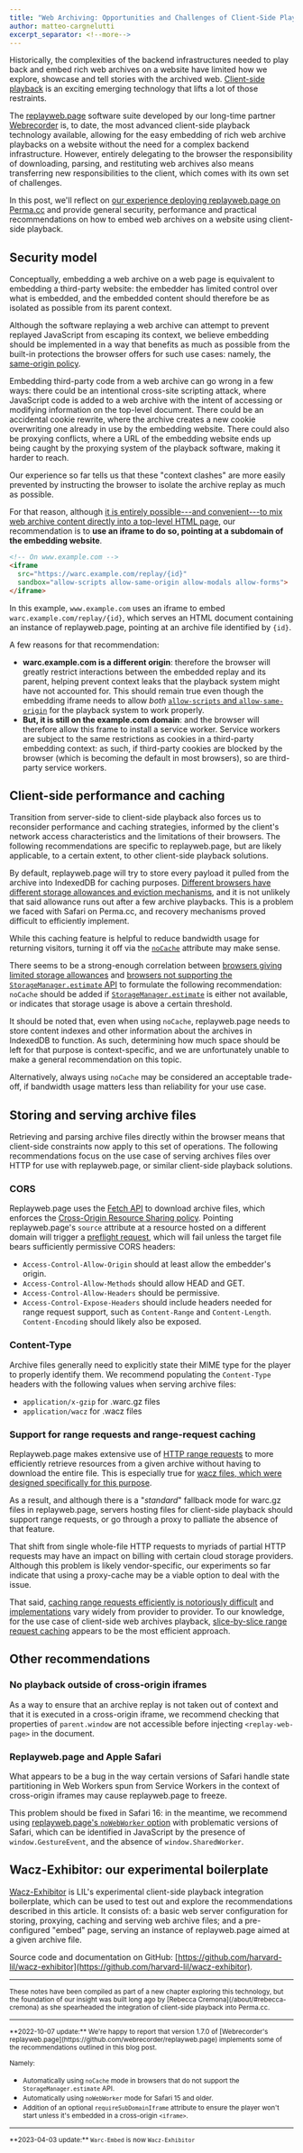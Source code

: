 ```yaml
---
title: "Web Archiving: Opportunities and Challenges of Client-Side Playback"
author: matteo-cargnelutti
excerpt_separator: <!--more-->
---
```

Historically, the complexities of the backend infrastructures needed to play back and embed rich web archives on a website have limited how we explore, showcase and tell stories with the archived web. [Client-side playback](https://blog.conifer.rhizome.org/2019/10/03/client-side-replay.html) is an exciting emerging technology that lifts a lot of those restraints.

The [replayweb.page](https://replayweb.page/docs/) software suite developed by our long-time partner [Webrecorder](https://webrecorder.net/) is, to date, the most advanced client-side playback technology available, allowing for the easy embedding of rich web archive playbacks on a website without the need for a complex backend infrastructure. However, entirely delegating to the browser the responsibility of downloading, parsing, and restituting web archives also means transferring new responsibilities to the client, which comes with its own set of challenges.

In this post, we'll reflect on [our experience deploying replayweb.page on Perma.cc](https://blogs.harvard.edu/perma/2022/08/17/new-playback-software-improves-fidelity-of-your-perma-links/) and provide general security, performance and practical recommendations on how to embed web archives on a website using client-side playback.

<!--more-->

## Security model

Conceptually, embedding a web archive on a web page is equivalent to embedding a third-party website: the embedder has limited control over what is embedded, and the embedded content should therefore be as isolated as possible from its parent context.

Although the software replaying a web archive can attempt to prevent replayed JavaScript from escaping its context, we believe embedding should be implemented in a way that benefits as much as possible from the built-in protections the browser offers for such use cases: namely, the [same-origin policy](https://developer.mozilla.org/en-US/docs/Web/Security/Same-origin_policy).

Embedding third-party code from a web archive can go wrong in a few ways: there could be an intentional cross-site scripting attack, where JavaScript code is added to a web archive with the intent of accessing or modifying information on the top-level document. There could be an accidental cookie rewrite, where the archive creates a new cookie overwriting one already in use by the embedding website. There could also be proxying conflicts, where a URL of the embedding website ends up being caught by the proxying system of the playback software, making it harder to reach.

Our experience so far tells us that these "context clashes" are more easily prevented by instructing the browser to isolate the archive replay as much as possible.

For that reason, although [it is entirely possible---and convenient---to mix web archive content directly into a top-level HTML page](https://replayweb.page/docs/embedding), our recommendation is to **use an iframe to do so, pointing at a subdomain of the embedding website**.

```html
<!-- On www.example.com -->
<iframe
  src="https://warc.example.com/replay/{id}"
  sandbox="allow-scripts allow-same-origin allow-modals allow-forms">
</iframe>
```

In this example, `www.example.com` uses an iframe to embed `warc.example.com/replay/{id}`, which serves an HTML document containing an instance of replayweb.page, pointing at an archive file identified by `{id}`.

A few reasons for that recommendation:
- **warc.example.com is a different origin**: therefore the browser will greatly restrict interactions between the embedded replay and its parent, helping prevent context leaks that the playback system might have not accounted for. This should remain true even though the embedding iframe needs to allow _both_ [`allow-scripts` and `allow-same-origin`](https://developer.mozilla.org/en-US/docs/Web/HTML/Element/iframe#attr-sandbox) for the playback system to work properly.
- **But, it is still on the example.com domain**: and the browser will therefore allow this frame to install a service worker. Service workers are subject to the same restrictions as cookies in a third-party embedding context: as such, if third-party cookies are blocked by the browser (which is becoming the default in most browsers), so are third-party service workers.

## Client-side performance and caching

Transition from server-side to client-side playback also forces us to reconsider performance and caching strategies, informed by the client's network access characteristics and the limitations of their browsers. The following recommendations are specific to replayweb.page, but are likely applicable, to a certain extent, to other client-side playback solutions.

By default, replayweb.page will try to store every payload it pulled from the archive into IndexedDB for caching purposes. [Different browsers have different storage allowances and eviction mechanisms](https://web.dev/storage-for-the-web), and it is not unlikely that said allowance runs out after a few archive playbacks. This is a problem we faced with Safari on Perma.cc, and recovery mechanisms proved difficult to efficiently implement.


While this caching feature is helpful to reduce bandwidth usage for returning visitors, turning it off via the [`noCache`](https://replayweb.page/docs/embedding#:~:text=loading%20edge%20cases.-,noCache,-if%20set%2C%20will) attribute may make sense.

There seems to be a strong-enough correlation between [browsers giving limited storage allowances](https://web.dev/storage-for-the-web/#how-much) and [browsers not supporting the `StorageManager.estimate` API](https://caniuse.com/?search=StorageManager.estimate) to formulate the following recommendation: `noCache` should be added if [`StorageManager.estimate`](https://developer.mozilla.org/en-US/docs/Web/API/StorageManager/estimate) is either not available, or indicates that storage usage is above a certain threshold.

It should be noted that, even when using `noCache`, replayweb.page needs to store content indexes and other information about the archives in IndexedDB to function. As such, determining how much space should be left for that purpose is context-specific, and we are unfortunately unable to make a general recommendation on this topic.

Alternatively, always using `noCache` may be considered an acceptable trade-off, if bandwidth usage matters less than reliability for your use case.

## Storing and serving archive files

Retrieving and parsing archive files directly within the browser means that client-side constraints now apply to this set of operations. The following recommendations focus on the use case of serving archives files over HTTP for use with replayweb.page, or similar client-side playback solutions.

### CORS

Replayweb.page uses the [Fetch API](https://fetch.spec.whatwg.org/) to download archive files, which enforces the [Cross-Origin Resource Sharing policy](https://developer.mozilla.org/en-US/docs/Web/HTTP/CORS). Pointing replayweb.page's `source` attribute at a resource hosted on a different domain will trigger a [preflight request](https://developer.mozilla.org/en-US/docs/Glossary/Preflight_request), which will fail unless the target file bears sufficiently permissive CORS headers:
- `Access-Control-Allow-Origin` should at least allow the embedder's origin.
- `Access-Control-Allow-Methods` should allow HEAD and GET.
- `Access-Control-Allow-Headers` should be permissive.
- `Access-Control-Expose-Headers` should include headers needed for range request support, such as `Content-Range` and `Content-Length`. `Content-Encoding` should likely also be exposed.

### Content-Type

Archive files generally need to explicitly state their MIME type for the player to properly identify them. We recommend populating the `Content-Type` headers with the following values when serving archive files:
- `application/x-gzip` for .warc.gz files
- `application/wacz` for .wacz files

### Support for range requests and range-request caching

Replayweb.page makes extensive use of [HTTP range requests](https://developer.mozilla.org/en-US/docs/Web/HTTP/Range_requests) to more efficiently retrieve resources from a given archive without having to download the entire file. This is especially true for [wacz files, which were designed specifically for this purpose](https://specs.webrecorder.net/wacz/1.1.1/#motivation).

As a result, and although there is a "_standard_" fallback mode for warc.gz files in replayweb.page, servers hosting files for client-side playback should support range requests, or go through a proxy to palliate the absence of that feature.

That shift from single whole-file HTTP requests to myriads of partial HTTP requests may have an impact on billing with certain cloud storage providers. Although this problem is likely vendor-specific, our experiments so far indicate that using a proxy-cache may be a viable option to deal with the issue.

That said, [caching range requests efficiently is notoriously difficult](https://kevincox.ca/2021/06/04/http-range-caching/) and [implementations](https://kevincox.ca/2021/06/04/http-range-caching/#what-are-cdns-doing) vary widely from provider to provider. To our knowledge, for the use case of client-side web archives playback, [slice-by-slice range request caching](https://www.nginx.com/blog/smart-efficient-byte-range-caching-nginx/#cache-slice) appears to be the most efficient approach.

## Other recommendations

### No playback outside of cross-origin iframes
As a way to ensure that an archive replay is not taken out of context and that it is executed in a cross-origin iframe, we recommend checking that properties of `parent.window` are not accessible before injecting `<replay-web-page>` in the document.

### Replayweb.page and Apple Safari

What appears to be a bug in the way certain versions of Safari handle state partitioning in Web Workers spun from Service Workers in the context of cross-origin iframes may cause replayweb.page to freeze.

This problem should be fixed in Safari 16: in the meantime, we recommend using [replayweb.page's `noWebWorker` option](https://replayweb.page/docs/embedding#:~:text=known/trusted%20sites.-,noWebWorker,-if%20set%2C%20will) with problematic versions of Safari, which can be identified in JavaScript by the presence of `window.GestureEvent`, and the absence of `window.SharedWorker`.

## Wacz-Exhibitor: our experimental boilerplate

[Wacz-Exhibitor](https://github.com/harvard-lil/wacz-exhibitor) is LIL's experimental client-side playback integration boilerplate, which can be used to test out and explore the recommendations described in this article.
It consists of:
a basic web server configuration for storing, proxying, caching and serving web archive files; and
a pre-configured "embed" page, serving an instance of replayweb.page aimed at a given archive file.

Source code and documentation on GitHub: [https://github.com/harvard-lil/wacz-exhibitor](https://github.com/harvard-lil/wacz-exhibitor).

<hr>
<small>These notes have been compiled as part of a new chapter exploring this technology, but the foundation of our insight was built long ago by [Rebecca Cremona](/about/#rebecca-cremona) as she spearheaded the integration of client-side playback into Perma.cc.</small>

<hr>
<small>**2022-10-07 update:** We're happy to report that version 1.7.0 of [Webrecorder's replayweb.page](https://github.com/webrecorder/replayweb.page) implements some of the recommendations outlined in this blog post.</small>

<small>Namely:</small>
- <small>Automatically using `noCache` mode in browsers that do not support the `StorageManager.estimate` API.</small>
- <small>Automatically using `noWebWorker` mode for Safari 15 and older.</small>
- <small>Addition of an optional `requireSubDomainIframe` attribute to ensure the player won't start unless it's embedded in a cross-origin `<iframe>`.</small>

<hr>
<small>**2023-04-03 update:** <code>Warc-Embed</code> is now <code>Wacz-Exhibitor</code>